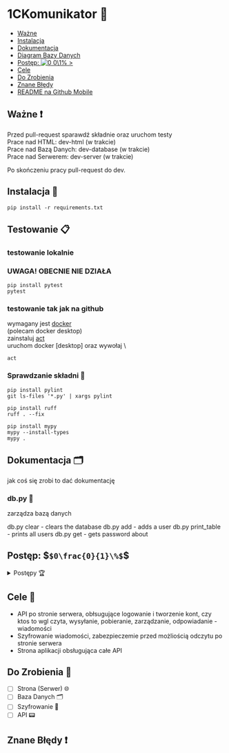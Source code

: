 # 1CKomunikator 💬
- [Ważne](#ważne-)
- [Instalacja](#instalacja-)
- [Dokumentacja](#dokumentacja-)
- [Diagram Bazy Danych](https://app.diagrams.net/#HMio-coder%2FKomunikatorC-server%2Fmain%2FDB-model.drawio#%7B%22pageId%22%3A%22IgY-TPN_slxYMBxNZM7g%22%7Dh)
- [Postęp: <picture> <source media="(prefers-color-scheme: dark)" srcset="https://latex.codecogs.com/svg.image?\inline&space;\tiny&space;\color{white}0\frac{0}{1}\%"> <img alt="0 0\1%" src="https://latex.codecogs.com/svg.image?\inline&space;\tiny&space;&space;0\frac{0}{1}\%"> </picture>>](#postęp-0frac01)
- [Cele](#cele-)
- [Do Zrobienia](#do-zrobienia-)
- [Znane Błędy](#znane-błędy-)
- [README na Github Mobile](/README_github_mobile.md)

## Ważne ❗
Przed pull-request sparawdź składnie oraz uruchom testy \
Prace nad HTML: dev-html (w trakcie) \
Prace nad Bazą Danych: dev-database (w trakcie) \
Prace nad Serwerem: dev-server (w trakcie)

Po skończeniu pracy pull-request do dev.

## Instalacja 💽

```shell
pip install -r requirements.txt
```

## Testowanie 📋

### testowanie lokalnie

### UWAGA! OBECNIE NIE DZIAŁA

```shell
pip install pytest
pytest
```

### testowanie tak jak na github

wymagany jest [docker](https://www.docker.com/) \
(polecam docker desktop) \
zainstaluj [act](https://nektosact.com/installation/index.html) \
uruchom docker [desktop] oraz wywołaj \
```shell
act
```

### Sprawdzanie składni 📠

```shell
pip install pylint
git ls-files '*.py' | xargs pylint
```


```shell
pip install ruff
ruff . --fix
```

```shell
pip install mypy
mypy --install-types
mypy .
```

## Dokumentacja 🗂️

jak coś się zrobi to dać dokumentację

### db.py 📑

zarządza bazą danych

db.py clear                 - clears the database
db.py add <user> <password> - adds a user
db.py print_table           - prints all users
db.py get <user>            - gets password about

## Postęp: $` $0\frac{0}{1}\%$ `$

<details>
<summary> Postępy 🏆 </summary>

### Podstawa serwera 🌐

- [ ] $` $\color{green} Całość \space gotowa \space (100\%)$ `$
- [ ] $` $\color{yellow} Większość \space gotowa \space (~75\%)$ `$
- [ ] $` $\color{orange} Połowa \space gotowa \space (~50\%)$ `$
- [ ] $` $\color{red} Mniejszość \space gotowa \space (~25\%)$ `$
- [x] $` $\color{purple} Nic \space nie \space jest \space gotowe \space (0\%)$ `$

### Obsługa bazy danych 📠

- [ ] $` $\color{green} Całość \space gotowa \space (100\%)$ `$
- [ ] $` $\color{yellow} Większość \space gotowa \space (~75\%)$ `$
- [ ] $` $\color{orange} Połowa \space gotowa \space (~50\%)$ `$
- [ ] $` $\color{red} Mniejszość \space gotowa \space (~25\%)$ `$
- [x] $` $\color{purple} Nic \space nie \space jest \space gotowe \space (0\%)$ `$

### Działające API - Weryfikacja danych 🗂️

- [ ] $` $\color{green} Całość \space gotowa \space (100\%)$ `$
- [ ] $` $\color{yellow} Większość \space gotowa \space (~75\%)$ `$
- [ ] $` $\color{orange} Połowa \space gotowa \space (~50\%)$ `$
- [ ] $` $\color{red} Mniejszość \space gotowa \space (~25\%)$ `$
- [x] $` $\color{purple} Nic \space nie \space jest \space gotowe \space (0\%)$ `$

### Działające API - Obsługa wiadomości 💬

- [ ] $` $\color{green} Całość \space gotowa \space (100\%)$ `$
- [ ] $` $\color{yellow} Większość \space gotowa \space (~75\%)$ `$
- [ ] $` $\color{orange} Połowa \space gotowa \space (~50\%)$ `$
- [ ] $` $\color{red} Mniejszość \space gotowa \space (~25\%)$ `$
- [x] $` $\color{purple} Nic \space nie \space jest \space gotowe \space (0\%)$ `$

### Szyfrowanie 📟

- [ ] $` $\color{green} Całość \space gotowa \space (100\%)$ `$
- [ ] $` $\color{yellow} Większość \space gotowa \space (~75\%)$ `$
- [ ] $` $\color{orange} Połowa \space gotowa \space (~50\%)$ `$
- [ ] $` $\color{red} Mniejszość \space gotowa \space (~25\%)$ `$
- [x] $` $\color{purple} Nic \space nie \space jest \space gotowe \space (0\%)$ `$

### Inne g$%&a 🥚

- [ ] $` $\color{green} Całość \space gotowa \space (100\%)$ `$
- [ ] $` $\color{yellow} Większość \space gotowa \space (~75\%)$ `$
- [ ] $` $\color{orange} Połowa \space gotowa \space (~50\%)$ `$
- [ ] $` $\color{red} Mniejszość \space gotowa \space (~25\%)$ `$
- [x] $` $\color{purple} Nic \space nie \space jest \space gotowe \space (0\%)$ `$

</details>

## Cele 🏅

- API po stronie serwera, obłsugujące logowanie i tworzenie kont, czy ktos to wgl czyta, wysyłanie, pobieranie, zarządzanie, odpowiadanie -
  wiadomości
- Szyfrowanie wiadomości, zabezpieczemie przed możliością odczytu po stronie serwera
- Strona aplikacji obsługująca całe API

## Do Zrobienia 🧾

- [ ] Strona (Serwer) 🌐
- [ ] Baza Danych 🗂️
- [ ] Szyfrowanie 🔐
- [ ] API 📟

## Znane Błędy ❗
